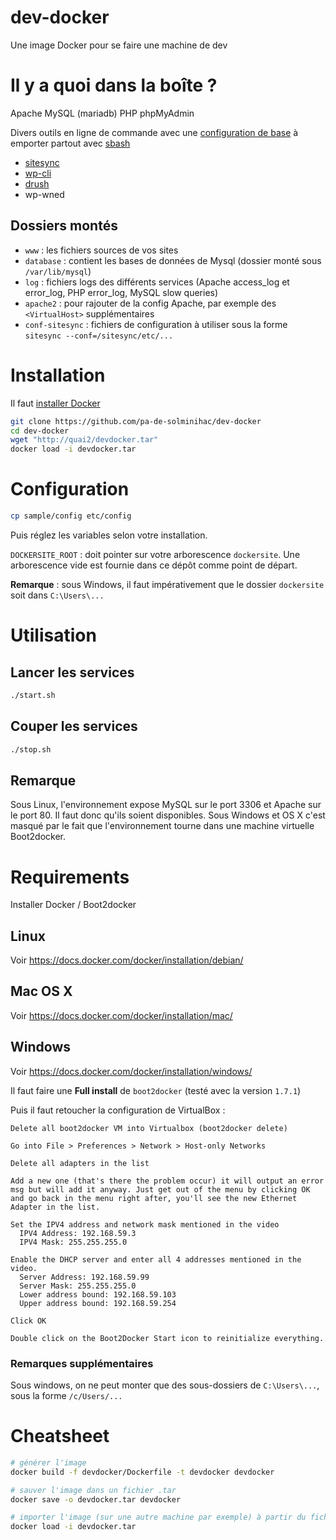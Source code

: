 # dev-docker

Une image Docker pour se faire une machine de dev

# Il y a quoi dans la boîte ?

Apache
MySQL (mariadb)
PHP
phpMyAdmin

Divers outils en ligne de commande avec une [configuration de base](https://github.com/pa-de-solminihac/configuration/) à emporter partout avec [sbash](https://github.com/pa-de-solminihac/configuration/#emporter-cette-configuration-partout)

- [sitesync](https://github.com/pa-de-solminihac/sitesync)
- [wp-cli](http://wp-cli.org/)
- [drush](http://www.drush.org/en/master/)
- wp-wned

## Dossiers montés

- `www` : les fichiers sources de vos sites
- `database` : contient les bases de données de Mysql (dossier monté sous `/var/lib/mysql`)
- `log` : fichiers logs des différents services (Apache access_log et error_log, PHP error_log, MySQL slow queries)
- `apache2` : pour rajouter de la config Apache, par exemple des `<VirtualHost>` supplémentaires
- `conf-sitesync` : fichiers de configuration à utiliser sous la forme `sitesync --conf=/sitesync/etc/...`


# Installation

Il faut [installer Docker](#requirements)

```bash
git clone https://github.com/pa-de-solminihac/dev-docker
cd dev-docker
wget "http://quai2/devdocker.tar"
docker load -i devdocker.tar
```

# Configuration

```bash
cp sample/config etc/config
```

Puis réglez les variables selon votre installation.

`DOCKERSITE_ROOT` : doit pointer sur votre arborescence `dockersite`. Une arborescence vide est fournie dans ce dépôt comme point de départ.

**Remarque** : sous Windows, il faut impérativement que le dossier `dockersite` soit dans `C:\Users\...`


# Utilisation

## Lancer les services
```bash
./start.sh
```

## Couper les services
```bash
./stop.sh
```

## Remarque

Sous Linux, l'environnement expose MySQL sur le port 3306 et Apache sur le port 80. Il faut donc qu'ils soient disponibles. Sous Windows et OS X c'est masqué par le fait que l'environnement tourne dans une machine virtuelle Boot2docker.


# Requirements

Installer Docker / Boot2docker

## Linux

Voir https://docs.docker.com/docker/installation/debian/

## Mac OS X

Voir https://docs.docker.com/docker/installation/mac/

## Windows

Voir https://docs.docker.com/docker/installation/windows/

Il faut faire une **Full install** de `boot2docker` (testé avec la version `1.7.1`)

Puis il faut retoucher la configuration de VirtualBox :

    Delete all boot2docker VM into Virtualbox (boot2docker delete)

    Go into File > Preferences > Network > Host-only Networks

    Delete all adapters in the list

    Add a new one (that's there the problem occur) it will output an error msg but will add it anyway. Just get out of the menu by clicking OK and go back in the menu right after, you'll see the new Ethernet Adapter in the list.

    Set the IPV4 address and network mask mentioned in the video
      IPV4 Address: 192.168.59.3
      IPV4 Mask: 255.255.255.0

    Enable the DHCP server and enter all 4 addresses mentioned in the video.
      Server Address: 192.168.59.99
      Server Mask: 255.255.255.0
      Lower address bound: 192.168.59.103
      Upper address bound: 192.168.59.254

    Click OK

    Double click on the Boot2Docker Start icon to reinitialize everything.


### Remarques supplémentaires

Sous windows, on ne peut monter que des sous-dossiers de `C:\Users\...`, sous la forme `/c/Users/...`


# Cheatsheet

```bash
# générer l'image
docker build -f devdocker/Dockerfile -t devdocker devdocker

# sauver l'image dans un fichier .tar
docker save -o devdocker.tar devdocker

# importer l'image (sur une autre machine par exemple) à partir du fichier .tar
docker load -i devdocker.tar

```
